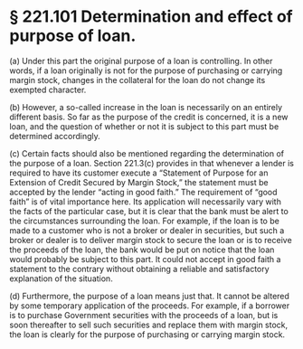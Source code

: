 # § 221.101   Determination and effect of purpose of loan.

(a) Under this part the original purpose of a loan is controlling. In other words, if a loan originally is not for the purpose of purchasing or carrying margin stock, changes in the collateral for the loan do not change its exempted character.


(b) However, a so-called increase in the loan is necessarily on an entirely different basis. So far as the purpose of the credit is concerned, it is a new loan, and the question of whether or not it is subject to this part must be determined accordingly.


(c) Certain facts should also be mentioned regarding the determination of the purpose of a loan. Section 221.3(c) provides in that whenever a lender is required to have its customer execute a “Statement of Purpose for an Extension of Credit Secured by Margin Stock,” the statement must be accepted by the lender “acting in good faith.” The requirement of “good faith” is of vital importance here. Its application will necessarily vary with the facts of the particular case, but it is clear that the bank must be alert to the circumstances surrounding the loan. For example, if the loan is to be made to a customer who is not a broker or dealer in securities, but such a broker or dealer is to deliver margin stock to secure the loan or is to receive the proceeds of the loan, the bank would be put on notice that the loan would probably be subject to this part. It could not accept in good faith a statement to the contrary without obtaining a reliable and satisfactory explanation of the situation.


(d) Furthermore, the purpose of a loan means just that. It cannot be altered by some temporary application of the proceeds. For example, if a borrower is to purchase Government securities with the proceeds of a loan, but is soon thereafter to sell such securities and replace them with margin stock, the loan is clearly for the purpose of purchasing or carrying margin stock.




